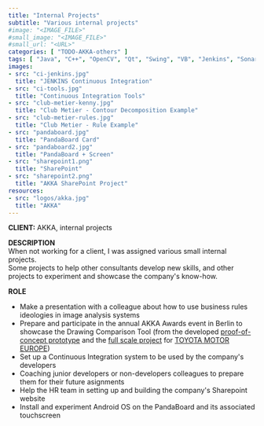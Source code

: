 ```yaml
---
title: "Internal Projects"
subtitle: "Various internal projects"
#image: "<IMAGE_FILE>"
#small_image: "<IMAGE_FILE>"
#small_url: "<URL>"
categories: [ "TODO-AKKA-others" ]
tags: [ "Java", "C++", "OpenCV", "Qt", "Swing", "VB", "Jenkins", "Sonar", "CVS", "Sharepoint", "Android", "Visual Studio", "NetBeans" ]
images:
- src: "ci-jenkins.jpg"
  title: "JENKINS Continuous Integration"
- src: "ci-tools.jpg"
  title: "Continuous Integration Tools"
- src: "club-metier-kenny.jpg"
  title: "Club Metier - Contour Decomposition Example"
- src: "club-metier-rules.jpg"
  title: "Club Metier - Rule Example"
- src: "pandaboard.jpg"
  title: "PandaBoard Card"
- src: "pandaboard2.jpg"
  title: "PandaBoard + Screen"
- src: "sharepoint1.png"
  title: "SharePoint"
- src: "sharepoint2.png"
  title: "AKKA SharePoint Project"
resources:
- src: "logos/akka.jpg"
  title: "AKKA"
---
```


<b>CLIENT:</b> AKKA, internal projects<br>

<b>DESCRIPTION</b><br>
When not working for a client, I was assigned various small internal projects.<br>
Some projects to help other consultants develop new skills, and other projects to experiment and showcase the company's know-how.<br>

<b>ROLE</b><br>
- Make a presentation with a colleague about how to use business rules ideologies in image analysis systems<br>
- Prepare and participate in the annual AKKA Awards event in Berlin to showcase the Drawing Comparison Tool (from the developed [proof-of-concept prototype](/pro/akka/dct-poc) and the [full scale project](/pro/tme/dct) for [TOYOTA MOTOR EUROPE](/pro/tme))<br>
- Set up a Continuous Integration system to be used by the company's developers<br>
- Coaching junior developers or non-developers colleagues to prepare them for their future asignments<br>
- Help the HR team in setting up and building the company's Sharepoint website<br>
- Install and experiment Android OS on the PandaBoard and its associated touchscreen<br>
